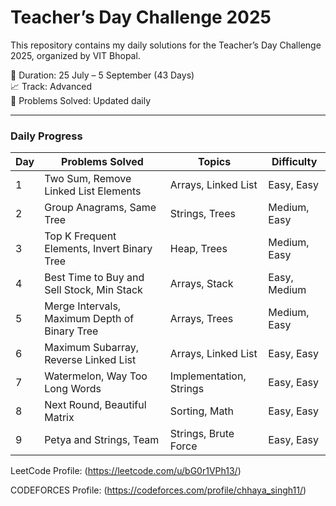 # Teacher’s Day Challenge 2025

This repository contains my daily solutions for the Teacher’s Day Challenge 2025, organized by VIT Bhopal.

📅 Duration: 25 July – 5 September (43 Days)  
📈 Track: Advanced  
🎯 Problems Solved: Updated daily

---

### Daily Progress

| Day | Problems Solved | Topics | Difficulty |
|-----|----------------|--------|------------|
| 1   | Two Sum, Remove Linked List Elements | Arrays, Linked List | Easy, Easy |
| 2   | Group Anagrams, Same Tree | Strings, Trees | Medium, Easy |
| 3   | Top K Frequent Elements, Invert Binary Tree | Heap, Trees | Medium, Easy |
| 4   | 	Best Time to Buy and Sell Stock, Min Stack | Arrays, Stack | Easy, Medium |
| 5   | 	Merge Intervals, Maximum Depth of Binary Tree | Arrays, Trees | Medium, Easy |
| 6   | 	Maximum Subarray, Reverse Linked List | Arrays, Linked List | Easy, Easy |
| 7   | 		Watermelon, Way Too Long Words |	Implementation, Strings | Easy, Easy |
| 8   | 		Next Round, 	Beautiful Matrix |		Sorting, Math | Easy, Easy |
| 9   | 		Petya and Strings, 	Team |		Strings, Brute Force | Easy, Easy |

LeetCode Profile: (https://leetcode.com/u/bG0r1VPh13/) 

CODEFORCES Profile: (https://codeforces.com/profile/chhaya_singh11/)



